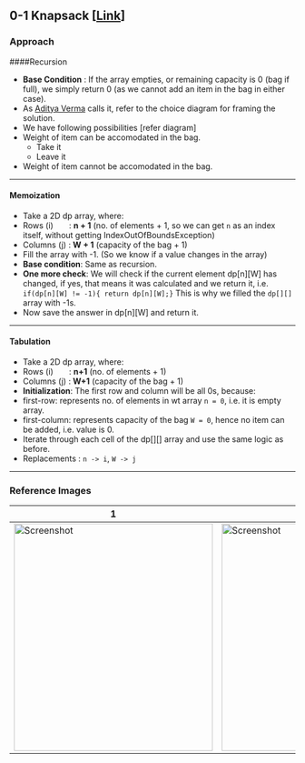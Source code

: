 
## 0-1 Knapsack [[Link](https://www.geeksforgeeks.org/problems/0-1-knapsack-problem0945/1)]

### Approach
####Recursion
- **Base Condition** : If the array empties, or remaining capacity is 0 (bag if full), we simply return 0 (as we cannot add an item in the bag in either case).
- As [Aditya Verma](https://www.patreon.com/adityaVerma) calls it, refer to the choice diagram for framing the solution.
- We have following possibilities [refer diagram]
 - Weight of item can be accomodated in the bag.
   - Take it
   - Leave it
 - Weight of item cannot be accomodated in the bag.
___
#### Memoization
- Take a 2D dp array, where:
 - Rows (i) &nbsp;&nbsp;&nbsp;&nbsp;&nbsp; : **n + 1** (no. of elements + 1, so we can get `n` as an index itself, without getting IndexOutOfBoundsException)
 - Columns (j) : **W + 1** (capacity of the bag + 1)
- Fill the array with -1. (So we know if a value changes in the array)
- **Base condition**: Same as recursion.
- **One more check**: We will check if the current element dp[n][W] has changed, if yes, that means it was calculated and we return it, i.e. `if(dp[n][W] != -1){ return dp[n][W];}` This is why we filled the `dp[][]` array with -1s.
- Now save the answer in dp[n][W] and return it.
___

#### Tabulation
- Take a 2D dp array, where:
 - Rows (i) &nbsp;&nbsp;&nbsp;&nbsp;&nbsp; : **n+1** (no. of elements + 1)
 - Columns (j) : **W+1** (capacity of the bag + 1)
- **Initialization**: The first row and column will be all 0s, because:
 - first-row: represents no. of elements in wt array `n = 0`, i.e. it is empty array.
 - first-column: represents capacity of the bag `W = 0`, hence no item can be added, i.e. value is 0.
- Iterate through each cell of the dp[][] array and use the same logic as before. 
- Replacements : `n -> i`, `W -> j`
___
### Reference Images

| 1 | 2 |
| ------------------ | ------------------ |
| <img src="./images/boolean_parenthesization_1.jpg" height="400" width="350" alt="Screenshot"/>  | <img src="./images/boolean_parenthesization_2.jpg" height="400" width="350" alt="Screenshot"/>  |